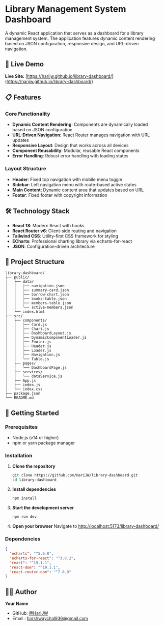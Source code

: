 # Library Management System Dashboard

A dynamic React application that serves as a dashboard for a library management system. The application features dynamic content rendering based on JSON configuration, responsive design, and URL-driven navigation.

## 🚀 Live Demo

**Live Site:** [https://harijw.github.io/library-dashboard/](https://harijw.github.io/library-dashboard/)

## 📋 Features

### Core Functionality

- **Dynamic Content Rendering**: Components are dynamically loaded based on JSON configuration
- **URL-Driven Navigation**: React Router manages navigation with URL updates
- **Responsive Layout**: Design that works across all devices
- **Component Reusability**: Modular, reusable React components
- **Error Handling**: Robust error handling with loading states

### Layout Structure

- **Header**: Fixed top navigation with mobile menu toggle
- **Sidebar**: Left navigation menu with route-based active states
- **Main Content**: Dynamic content area that updates based on URL
- **Footer**: Fixed footer with copyright information

## 🛠️ Technology Stack

- **React 18**: Modern React with hooks
- **React Router v6**: Client-side routing and navigation
- **Tailwind CSS**: Utility-first CSS framework for styling
- **ECharts**: Professional charting library via echarts-for-react
- **JSON**: Configuration-driven architecture

## 📁 Project Structure

```
library-dashboard/
├── public/
│   ├── data/
│   │   ├── navigation.json
│   │   ├── summary-card.json
│   │   ├── borrow-chart.json
│   │   ├── books-table.json
│   │   ├── members-table.json
│   │   └── active-members.json
│   └── index.html
├── src/
│   ├── components/
│   │   ├── Card.js
│   │   ├── Chart.js
│   │   ├── DashboardLayout.js
│   │   ├── DynamicComponentLoader.js
│   │   ├── Footer.js
│   │   ├── Header.js
│   │   ├── Loader.js
│   │   ├── Navigation.js
│   │   └── Table.js
│   ├── pages/
│   │   └── DashboardPage.js
│   ├── services/
│   │   └── dataService.js
│   ├── App.js
│   ├── index.js
│   └── index.css
├── package.json
└── README.md
```

## 🚀 Getting Started

### Prerequisites

- Node.js (v14 or higher)
- npm or yarn package manager

### Installation

1. **Clone the repository**

   ```bash
   git clone https://github.com/HariJW/library-dashboard.git
   cd library-dashboard
   ```

2. **Install dependencies**

   ```bash
   npm install
   ```

3. **Start the development server**

   ```bash
   npm run dev
   ```

4. **Open your browser**
   Navigate to [http://localhost:5173/library-dashboard/](http://localhost:5173/library-dashboard/)

### Dependencies

```json
{
  "echarts": "^5.6.0",
  "echarts-for-react": "^3.0.2",
  "react": "^19.1.1",
  "react-dom": "^19.1.1",
  "react-router-dom": "^7.8.0"
}
```

## 👨‍💻 Author

**Your Name**

- GitHub: [@HariJW](https://github.com/HariJW)
- Email : harshwaychal936@gmail.com
